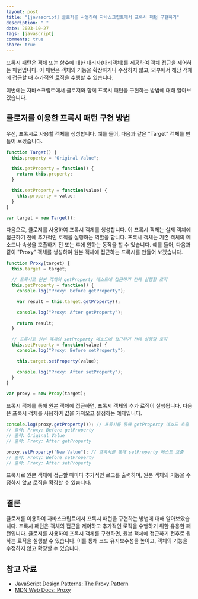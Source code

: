 ```yaml
---
layout: post
title: "[javascript] 클로저를 사용하여 자바스크립트에서 프록시 패턴 구현하기"
description: " "
date: 2023-10-27
tags: [javascript]
comments: true
share: true
---
```


프록시 패턴은 객체 또는 함수에 대한 대리자(대리객체)를 제공하여 객체 접근을 제어하는 패턴입니다. 이 패턴은 객체의 기능을 확장하거나 수정하지 않고, 외부에서 해당 객체에 접근할 때 추가적인 로직을 수행할 수 있습니다.

이번에는 자바스크립트에서 클로저와 함께 프록시 패턴을 구현하는 방법에 대해 알아보겠습니다.

## 클로저를 이용한 프록시 패턴 구현 방법

우선, 프록시로 사용할 객체를 생성합니다. 예를 들어, 다음과 같은 "Target" 객체를 만들어 보겠습니다.

```javascript
function Target() {
  this.property = "Original Value";

  this.getProperty = function() {
    return this.property;
  }

  this.setProperty = function(value) {
    this.property = value;
  }
}

var target = new Target();
```

다음으로, 클로저를 사용하여 프록시 객체를 생성합니다. 이 프록시 객체는 실제 객체에 접근하기 전에 추가적인 로직을 실행하는 역할을 합니다. 프록시 객체는 기존 객체의 메소드나 속성을 호출하기 전 또는 후에 원하는 동작을 할 수 있습니다. 예를 들어, 다음과 같이 "Proxy" 객체를 생성하여 원본 객체에 접근하는 프록시를 만들어 보겠습니다.

```javascript
function Proxy(target) {
  this.target = target;

  // 프록시로 원본 객체의 getProperty 메소드에 접근하기 전에 실행할 로직
  this.getProperty = function() {
    console.log("Proxy: Before getProperty");

    var result = this.target.getProperty();

    console.log("Proxy: After getProperty");

    return result;
  }

  // 프록시로 원본 객체의 setProperty 메소드에 접근하기 전에 실행할 로직
  this.setProperty = function(value) {
    console.log("Proxy: Before setProperty");

    this.target.setProperty(value);

    console.log("Proxy: After setProperty");
  }
}

var proxy = new Proxy(target);
```

프록시 객체를 통해 원본 객체에 접근하면, 프록시 객체의 추가 로직이 실행됩니다. 다음은 프록시 객체를 사용하여 값을 가져오고 설정하는 예제입니다.

```javascript
console.log(proxy.getProperty()); // 프록시를 통해 getProperty 메소드 호출
// 출력: Proxy: Before getProperty
// 출력: Original Value
// 출력: Proxy: After getProperty

proxy.setProperty("New Value"); // 프록시를 통해 setProperty 메소드 호출
// 출력: Proxy: Before setProperty
// 출력: Proxy: After setProperty
```

프록시로 원본 객체에 접근할 때마다 추가적인 로그를 출력하며, 원본 객체의 기능을 수정하지 않고 로직을 확장할 수 있습니다.

## 결론

클로저를 이용하여 자바스크립트에서 프록시 패턴을 구현하는 방법에 대해 알아보았습니다. 프록시 패턴은 객체의 접근을 제어하고 추가적인 로직을 수행하기 위한 유용한 패턴입니다. 클로저를 사용하여 프록시 객체를 구현하면, 원본 객체에 접근하기 전후로 원하는 로직을 실행할 수 있습니다. 이를 통해 코드 유지보수성을 높이고, 객체의 기능을 수정하지 않고 확장할 수 있습니다.

## 참고 자료

- [JavaScript Design Patterns: The Proxy Pattern](https://www.dofactory.com/javascript/proxy-design-pattern)
- [MDN Web Docs: Proxy](https://developer.mozilla.org/en-US/docs/Web/JavaScript/Reference/Global_Objects/Proxy)